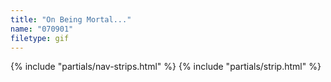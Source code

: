 ```yaml
---
title: "On Being Mortal..."
name: "070901"
filetype: gif
---
```


{% include "partials/nav-strips.html" %}
{% include "partials/strip.html" %}